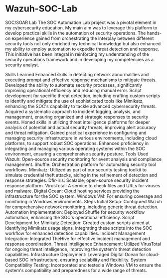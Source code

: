 # Wazuh-SOC-Lab
SOC/SOAR Lab
The SOC Automation Lab project was a pivotal element in my cybersecurity education. My main aim was to leverage this platform to develop practical skills in the automation of security operations. The hands-on experience gained from orchestrating the interplay between different security tools not only enriched my technical knowledge but also enhanced my ability to employ automation to expedite threat detection and response. This initiative has been integral in reinforcing my understanding of the security operations framework and in developing my competencies as a security analyst.

Skills Learned
Enhanced skills in detecting network abnormalities and executing prompt and effective response mechanisms to mitigate threats.
Developed the ability to automate security processes, significantly improving operational efficiency and reducing manual error.
Script development for specific threat detection, including crafting custom scripts to identify and mitigate the use of sophisticated tools like Mimikatz, enhancing the SOC's capability to tackle advanced cybersecurity threats.
Acquired a systematic approach to incident logging, analysis, and management, ensuring organized and strategic responses to security events.
Honed skills in utilizing threat intelligence platforms for deeper analysis of potential and actual security threats, improving alert accuracy and threat mitigation.
Gained practical experience in configuring and managing security infrastructure in various environments, including cloud platforms, to support robust SOC operations.
Enhanced proficiency in integrating and managing various operating systems within the SOC environment, ensuring a comprehensive security posture.
Tools Used
Wazuh: Open-source security monitoring for event analysis and compliance management.
Shuffle: Orchestration platform for automating security tool workflows.
Mimikatz: Utilized as part of our security testing toolkit to simulate credential theft attacks, aiding in the refinement of detection and response strategies.
Dfir-iris: Scalable, open-source security incident response platform.
VirusTotal: A service to check files and URLs for viruses and malware.
Digital Ocean: Cloud hosting services providing the infrastructure for the SOC system.
Windows VM: For ensuring coverage and monitoring in Windows environments.
Steps
Initial Setup: Configured Wazuh for comprehensive network monitoring, including generic threat detection.
Automation Implementation: Deployed Shuffle for security workflow automation, enhancing the SOC's operational efficiency.
Script Development for Mimikatz Detection: Created custom scripts aimed at identifying Mimikatz usage signs, integrating these scripts into the SOC workflow for enhanced detection capabilities.
Incident Management Integration: Integrated TheHive for effective incident management and response coordination.
Threat Intelligence Enhancement: Utilized VirusTotal for ongoing threat intelligence, improving the system's threat detection capabilities.
Infrastructure Deployment: Leveraged Digital Ocean for cloud-based SOC infrastructure, ensuring scalability and flexibility.
System Compatibility Testing: Incorporated and tested a Windows VM to ensure the system's compatibility and preparedness for a wide range of threats.

